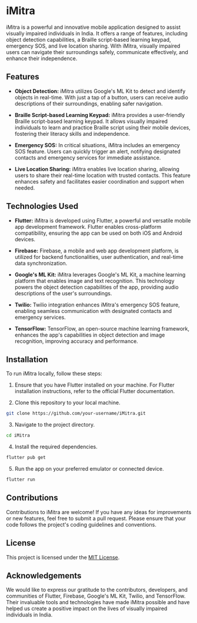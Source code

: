# iMitra

iMitra is a powerful and innovative mobile application designed to assist visually impaired individuals in India. It offers a range of features, including object detection capabilities, a Braille script-based learning keypad, emergency SOS, and live location sharing. With iMitra, visually impaired users can navigate their surroundings safely, communicate effectively, and enhance their independence.

## Features

- **Object Detection:** iMitra utilizes Google's ML Kit to detect and identify objects in real-time. With just a tap of a button, users can receive audio descriptions of their surroundings, enabling safer navigation.

- **Braille Script-based Learning Keypad:** iMitra provides a user-friendly Braille script-based learning keypad. It allows visually impaired individuals to learn and practice Braille script using their mobile devices, fostering their literacy skills and independence.

- **Emergency SOS:** In critical situations, iMitra includes an emergency SOS feature. Users can quickly trigger an alert, notifying designated contacts and emergency services for immediate assistance.

- **Live Location Sharing:** iMitra enables live location sharing, allowing users to share their real-time location with trusted contacts. This feature enhances safety and facilitates easier coordination and support when needed.

## Technologies Used

- **Flutter:** iMitra is developed using Flutter, a powerful and versatile mobile app development framework. Flutter enables cross-platform compatibility, ensuring the app can be used on both iOS and Android devices.

- **Firebase:** Firebase, a mobile and web app development platform, is utilized for backend functionalities, user authentication, and real-time data synchronization.

- **Google's ML Kit:** iMitra leverages Google's ML Kit, a machine learning platform that enables image and text recognition. This technology powers the object detection capabilities of the app, providing audio descriptions of the user's surroundings.

- **Twilio:** Twilio integration enhances iMitra's emergency SOS feature, enabling seamless communication with designated contacts and emergency services.

- **TensorFlow:** TensorFlow, an open-source machine learning framework, enhances the app's capabilities in object detection and image recognition, improving accuracy and performance.




## Installation

To run iMitra locally, follow these steps:

1. Ensure that you have Flutter installed on your machine. For Flutter installation instructions, refer to the official Flutter documentation.

2. Clone this repository to your local machine.

```bash
git clone https://github.com/your-username/iMitra.git
```

3. Navigate to the project directory.

```bash
cd iMitra
```

4. Install the required dependencies.

```bash
flutter pub get
```

5. Run the app on your preferred emulator or connected device.

```bash
flutter run
```

## Contributions

Contributions to iMitra are welcome! If you have any ideas for improvements or new features, feel free to submit a pull request. Please ensure that your code follows the project's coding guidelines and conventions.

## License

This project is licensed under the [MIT License](LICENSE).

## Acknowledgements

We would like to express our gratitude to the contributors, developers, and communities of Flutter, Firebase, Google's ML Kit, Twilio, and TensorFlow. Their invaluable tools and technologies have made iMitra possible and have helped us create a positive impact on the lives of visually impaired individuals in India.
